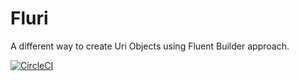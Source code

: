 # Fluri
A different way to create Uri Objects using Fluent Builder approach.

[![CircleCI](https://circleci.com/gh/Leanwit/Fluri/tree/master.svg?style=svg)](https://circleci.com/gh/Leanwit/Fluri/tree/master)
